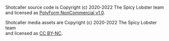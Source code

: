 Shotcaller source code is Copyright (c) 2020-2022 The Spicy Lobster team \
and licensed as [PolyForm NonCommercial v1.0](https://polyformproject.org/licenses/noncommercial/1.0.0/).

Shotcaller media assets are Copyright (c) 2020-2022 The Spicy Lobster team \
and licensed as [CC BY-NC](https://creativecommons.org/licenses/by-nc/4.0/).
